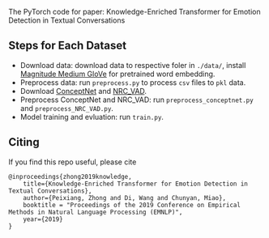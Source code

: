 The PyTorch code for paper: Knowledge-Enriched Transformer for Emotion Detection in Textual Conversations

## Steps for Each Dataset

- Download data: download data to respective foler in `./data/`, install [Magnitude Medium GloVe](https://github.com/plasticityai/magnitude) for pretrained word embedding.
- Preprocess data: run `preprocess.py` to process `csv` files to `pkl` data.
- Download [ConceptNet](https://github.com/commonsense/conceptnet5/wiki/Downloads) and [NRC_VAD](https://saifmohammad.com/WebPages/nrc-vad.html).
- Preprocess ConceptNet and NRC_VAD: run `preprocess_conceptnet.py` and `preprocess_NRC_VAD.py`.
- Model training and evluation: run `train.py`. 

## Citing
If you find this repo useful, please cite
```
@inproceedings{zhong2019knowledge,
    title={Knowledge-Enriched Transformer for Emotion Detection in Textual Conversations},
    author={Peixiang, Zhong and Di, Wang and Chunyan, Miao},
    booktitle = "Proceedings of the 2019 Conference on Empirical Methods in Natural Language Processing (EMNLP)",
    year={2019}
}
```